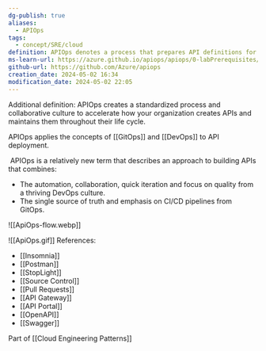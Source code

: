 ```yaml
---
dg-publish: true
aliases:
  - APIOps
tags:
  - concept/SRE/cloud
definition: APIOps denotes a process that prepares API definitions for deployment. This process is supposed to ensure that the definitions are valid and tested on the base of the API guideline.
ms-learn-url: https://azure.github.io/apiops/apiops/0-labPrerequisites/
github-url: https://github.com/Azure/apiops
creation_date: 2024-05-02 16:34
modification_date: 2024-05-02 22:05
---
```

Additional definition: APIOps creates a standardized process and collaborative culture to accelerate how your organization creates APIs and maintains them throughout their life cycle.

APIOps applies the concepts of [[GitOps]] and [[DevOps]] to API deployment.

 APIOps is a relatively new term that describes an approach to building APIs that combines:

- The automation, collaboration, quick iteration and focus on quality from a thriving DevOps culture.
- The single source of truth and emphasis on CI/CD pipelines from GitOps.

![[ApiOps-flow.webp]]

![[ApiOps.gif]]
References:
- [[Insomnia]]
- [[Postman]]
- [[StopLight]]
- [[Source Control]]
- [[Pull Requests]]
- [[API Gateway]]
- [[API Portal]]
- [[OpenAPI]]
- [[Swagger]]


Part of [[Cloud Engineering Patterns]]
